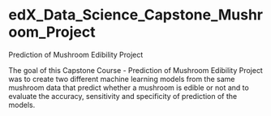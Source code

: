 # edX_Data_Science_Capstone_Mushroom_Project
Prediction of Mushroom Edibility Project

The goal of this Capstone Course - Prediction of Mushroom Edibility Project was to create two different machine learning models from the same mushroom data that predict whether a mushroom is edible or not and to evaluate the accuracy, sensitivity and specificity of prediction of the models.
